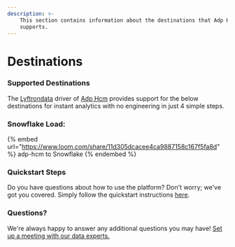 ```yaml
---
description: >-
    This section contains information about the destinations that Adp Hcm
    supports.
---
```


# Destinations

### Supported Destinations

The [Lyftrondata](https://www.lyftrondata.com/) driver of [Adp Hcm](https://www.lyftrondata.com/integration/adp-hcm/) provides support for the below destinations for instant analytics with no engineering in just 4 simple steps.

### Snowflake Load:

{% embed url="https://www.loom.com/share/11d305dcacee4ca9887158c167f5fa8d" %}
adp-hcm to Snowflake
{% endembed %}

### Quickstart Steps

Do you have questions about how to use the platform? Don't worry; we've got you covered. Simply follow the quickstart instructions [here](../../../quickstart-steps.md).

### Questions? <a href="#questions" id="questions"></a>

We're always happy to answer any additional questions you may have! [Set up a meeting with our data experts.](https://www.lyftrondata.com/book-a-meeting/)
